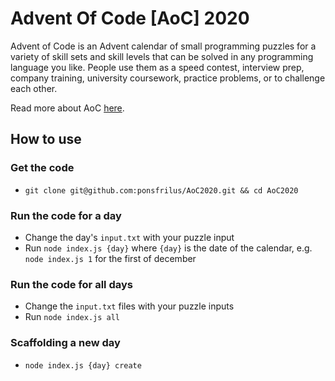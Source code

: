 # Advent Of Code [AoC] 2020

Advent of Code is an Advent calendar of small programming puzzles for a variety
of skill sets and skill levels that can be solved in any programming language
you like. People use them as a speed contest, interview prep, company training,
university coursework, practice problems, or to challenge each other.

Read more about AoC [here](https://adventofcode.com/2020/about).

## How to use

### Get the code
* `git clone git@github.com:ponsfrilus/AoC2020.git && cd AoC2020`

### Run the code for a day
* Change the day's `input.txt` with your puzzle input
* Run `node index.js {day}` where `{day}` is the date of the calendar, e.g. 
  `node index.js 1` for the first of december

### Run the code for all days
* Change the `input.txt` files with your puzzle inputs
* Run `node index.js all`

### Scaffolding a new day
* `node index.js {day} create`

